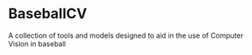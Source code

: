 # BaseballCV
 A collection of tools and models designed to aid in the use of Computer Vision in baseball
